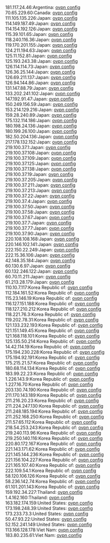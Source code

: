181.117.24.46:Argentina: [ovpn config](vpn/181_117_24_46.ovpn)  
70.65.229.60:Canada: [ovpn config](vpn/70_65_229_60.ovpn)  
111.105.135.226:Japan: [ovpn config](vpn/111_105_135_226.ovpn)  
114.149.187.49:Japan: [ovpn config](vpn/114_149_187_49.ovpn)  
114.154.192.126:Japan: [ovpn config](vpn/114_154_192_126.ovpn)  
115.39.101.65:Japan: [ovpn config](vpn/115_39_101_65.ovpn)  
118.240.116.36:Japan: [ovpn config](vpn/118_240_116_36.ovpn)  
119.170.201.155:Japan: [ovpn config](vpn/119_170_201_155.ovpn)  
124.211.194.63:Japan: [ovpn config](vpn/124_211_194_63.ovpn)  
125.11.152.81:Japan: [ovpn config](vpn/125_11_152_81.ovpn)  
125.193.243.38:Japan: [ovpn config](vpn/125_193_243_38.ovpn)  
126.114.114.73:Japan: [ovpn config](vpn/126_114_114_73.ovpn)  
126.36.25.144:Japan: [ovpn config](vpn/126_36_25_144.ovpn)  
126.69.211.137:Japan: [ovpn config](vpn/126_69_211_137.ovpn)  
126.94.144.86:Japan: [ovpn config](vpn/126_94_144_86.ovpn)  
131.147.88.79:Japan: [ovpn config](vpn/131_147_88_79.ovpn)  
133.202.241.102:Japan: [ovpn config](vpn/133_202_241_102.ovpn)  
147.192.91.47:Japan: [ovpn config](vpn/147_192_91_47.ovpn)  
150.249.156.59:Japan: [ovpn config](vpn/150_249_156_59.ovpn)  
153.214.129.216:Japan: [ovpn config](vpn/153_214_129_216.ovpn)  
159.28.240.89:Japan: [ovpn config](vpn/159_28_240_89.ovpn)  
175.132.114.186:Japan: [ovpn config](vpn/175_132_114_186.ovpn)  
180.198.24.136:Japan: [ovpn config](vpn/180_198_24_136.ovpn)  
180.199.26.100:Japan: [ovpn config](vpn/180_199_26_100.ovpn)  
182.50.204.136:Japan: [ovpn config](vpn/182_50_204_136.ovpn)  
217.178.132.152:Japan: [ovpn config](vpn/217_178_132_152.ovpn)  
219.100.37.1:Japan: [ovpn config](vpn/219_100_37_1.ovpn)  
219.100.37.108:Japan: [ovpn config](vpn/219_100_37_108.ovpn)  
219.100.37.109:Japan: [ovpn config](vpn/219_100_37_109.ovpn)  
219.100.37.125:Japan: [ovpn config](vpn/219_100_37_125.ovpn)  
219.100.37.138:Japan: [ovpn config](vpn/219_100_37_138.ovpn)  
219.100.37.19:Japan: [ovpn config](vpn/219_100_37_19.ovpn)  
219.100.37.205:Japan: [ovpn config](vpn/219_100_37_205.ovpn)  
219.100.37.211:Japan: [ovpn config](vpn/219_100_37_211.ovpn)  
219.100.37.213:Japan: [ovpn config](vpn/219_100_37_213.ovpn)  
219.100.37.22:Japan: [ovpn config](vpn/219_100_37_22.ovpn)  
219.100.37.4:Japan: [ovpn config](vpn/219_100_37_4.ovpn)  
219.100.37.50:Japan: [ovpn config](vpn/219_100_37_50.ovpn)  
219.100.37.58:Japan: [ovpn config](vpn/219_100_37_58.ovpn)  
219.100.37.67:Japan: [ovpn config](vpn/219_100_37_67.ovpn)  
219.100.37.7:Japan: [ovpn config](vpn/219_100_37_7.ovpn)  
219.100.37.77:Japan: [ovpn config](vpn/219_100_37_77.ovpn)  
219.100.37.90:Japan: [ovpn config](vpn/219_100_37_90.ovpn)  
220.108.108.168:Japan: [ovpn config](vpn/220_108_108_168.ovpn)  
220.146.102.141:Japan: [ovpn config](vpn/220_146_102_141.ovpn)  
222.150.22.249:Japan: [ovpn config](vpn/222_150_22_249.ovpn)  
222.15.36.106:Japan: [ovpn config](vpn/222_15_36_106.ovpn)  
42.148.35.184:Japan: [ovpn config](vpn/42_148_35_184.ovpn)  
60.130.6.97:Japan: [ovpn config](vpn/60_130_6_97.ovpn)  
60.132.246.122:Japan: [ovpn config](vpn/60_132_246_122.ovpn)  
60.70.11.211:Japan: [ovpn config](vpn/60_70_11_211.ovpn)  
61.213.28.179:Japan: [ovpn config](vpn/61_213_28_179.ovpn)  
110.10.7.117:Korea Republic of: [ovpn config](vpn/110_10_7_117.ovpn)  
112.184.161.52:Korea Republic of: [ovpn config](vpn/112_184_161_52.ovpn)  
115.23.146.19:Korea Republic of: [ovpn config](vpn/115_23_146_19.ovpn)  
116.127.151.188:Korea Republic of: [ovpn config](vpn/116_127_151_188.ovpn)  
118.127.210.212:Korea Republic of: [ovpn config](vpn/118_127_210_212.ovpn)  
118.221.76.3:Korea Republic of: [ovpn config](vpn/118_221_76_3.ovpn)  
119.202.78.31:Korea Republic of: [ovpn config](vpn/119_202_78_31.ovpn)  
121.133.232.193:Korea Republic of: [ovpn config](vpn/121_133_232_193.ovpn)  
121.151.149.45:Korea Republic of: [ovpn config](vpn/121_151_149_45.ovpn)  
121.168.118.101:Korea Republic of: [ovpn config](vpn/121_168_118_101.ovpn)  
125.135.50.214:Korea Republic of: [ovpn config](vpn/125_135_50_214.ovpn)  
14.42.114.19:Korea Republic of: [ovpn config](vpn/14_42_114_19.ovpn)  
175.194.230.228:Korea Republic of: [ovpn config](vpn/175_194_230_228.ovpn)  
175.194.92.191:Korea Republic of: [ovpn config](vpn/175_194_92_191.ovpn)  
175.215.21.57:Korea Republic of: [ovpn config](vpn/175_215_21_57.ovpn)  
180.68.114.134:Korea Republic of: [ovpn config](vpn/180_68_114_134.ovpn)  
183.99.22.23:Korea Republic of: [ovpn config](vpn/183_99_22_23.ovpn)  
1.226.143.9:Korea Republic of: [ovpn config](vpn/1_226_143_9.ovpn)  
1.227.16.70:Korea Republic of: [ovpn config](vpn/1_227_16_70.ovpn)  
203.130.74.190:Korea Republic of: [ovpn config](vpn/203_130_74_190.ovpn)  
211.170.143.189:Korea Republic of: [ovpn config](vpn/211_170_143_189.ovpn)  
211.216.20.23:Korea Republic of: [ovpn config](vpn/211_216_20_23.ovpn)  
211.224.247.130:Korea Republic of: [ovpn config](vpn/211_224_247_130.ovpn)  
211.248.185.194:Korea Republic of: [ovpn config](vpn/211_248_185_194.ovpn)  
211.252.168.250:Korea Republic of: [ovpn config](vpn/211_252_168_250.ovpn)  
211.57.65.112:Korea Republic of: [ovpn config](vpn/211_57_65_112.ovpn)  
218.54.253.243:Korea Republic of: [ovpn config](vpn/218_54_253_243.ovpn)  
219.240.113.96:Korea Republic of: [ovpn config](vpn/219_240_113_96.ovpn)  
219.250.140.116:Korea Republic of: [ovpn config](vpn/219_250_140_116.ovpn)  
220.80.172.167:Korea Republic of: [ovpn config](vpn/220_80_172_167.ovpn)  
221.143.171.62:Korea Republic of: [ovpn config](vpn/221_143_171_62.ovpn)  
221.145.144.236:Korea Republic of: [ovpn config](vpn/221_145_144_236.ovpn)  
221.156.104.227:Korea Republic of: [ovpn config](vpn/221_156_104_227.ovpn)  
221.165.107.40:Korea Republic of: [ovpn config](vpn/221_165_107_40.ovpn)  
222.109.54.1:Korea Republic of: [ovpn config](vpn/222_109_54_1.ovpn)  
58.120.106.126:Korea Republic of: [ovpn config](vpn/58_120_106_126.ovpn)  
58.236.142.74:Korea Republic of: [ovpn config](vpn/58_236_142_74.ovpn)  
61.101.201.143:Korea Republic of: [ovpn config](vpn/61_101_201_143.ovpn)  
159.192.34.227:Thailand: [ovpn config](vpn/159_192_34_227.ovpn)  
1.4.162.160:Thailand: [ovpn config](vpn/1_4_162_160.ovpn)  
163.182.174.159:United States: [ovpn config](vpn/163_182_174_159.ovpn)  
173.198.248.39:United States: [ovpn config](vpn/173_198_248_39.ovpn)  
173.233.73.3:United States: [ovpn config](vpn/173_233_73_3.ovpn)  
50.47.93.22:United States: [ovpn config](vpn/50_47_93_22.ovpn)  
52.152.241.149:United States: [ovpn config](vpn/52_152_241_149.ovpn)  
113.166.128.178:Viet Nam: [ovpn config](vpn/113_166_128_178.ovpn)  
183.80.235.61:Viet Nam: [ovpn config](vpn/183_80_235_61.ovpn)  
